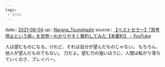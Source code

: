 ```yaml
---
tags:
 - Info
---
```


date:: [2021-08-04](Daily_Note/2021-08-04.md)
up:: [Narana_Tsunohashi](../Bar/Novel/Nacaria/Narana_Tsunohashi.md)
source:: [【ベストセラー】「思考停止という病」を世界一わかりやすく要約してみた【本要約】 - YouTube](https://www.youtube.com/watch?v=tzo9tGD57-A)

人は望むものになる。けれど、それは自分が望んだものじゃない。
もちろん、他人が望んだものでもない。
力だよ。望む力の強いほうに、人間は転がり落ちていくのさ、ブレイバー。